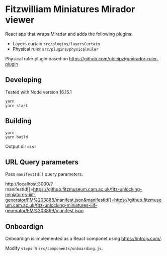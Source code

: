 # Fitzwilliam Miniatures Mirador viewer

React app that wraps Miradar and adds the following plugins:

- Layers curtain `src/plugins/layersCurtain`
- Physical ruler `src/plugins/physicalRuler`

Physical ruler plugin based on https://github.com/ubleipzig/mirador-ruler-plugin

## Developing

Tested with Node version 16.15.1

```
yarn
yarn start
```

## Building

```
yarn
yarn build
```

Output dir `dist`

## URL Query parameters

Pass `manifestId[]` query parameters.

http://localhost:3000/?manifestId[]=https://github.fitzmuseum.cam.ac.uk/fitz-unlocking-miniatures-iiif-generator/FM%203868/manifest.json&manifestId[]=https://github.fitzmuseum.cam.ac.uk/fitz-unlocking-miniatures-iiif-generator/FM%203869/manifest.json

## Onboardign

Onboardign is implemented as a React componet using https://introjs.com/.

Modify `steps` in `src/components/onboarding.js`.
